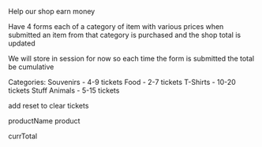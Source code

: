 Help our shop earn money

Have 4 forms each of a category of item with various prices when submitted an item from that category is purchased and the shop total is updated  

We will store in session for now so each time the form is submitted the total be cumulative

Categories:
Souvenirs - 4-9 tickets
Food - 2-7 tickets
T-Shirts - 10-20 tickets
Stuff Animals - 5-15 tickets

add reset to clear tickets

productName
product

currTotal